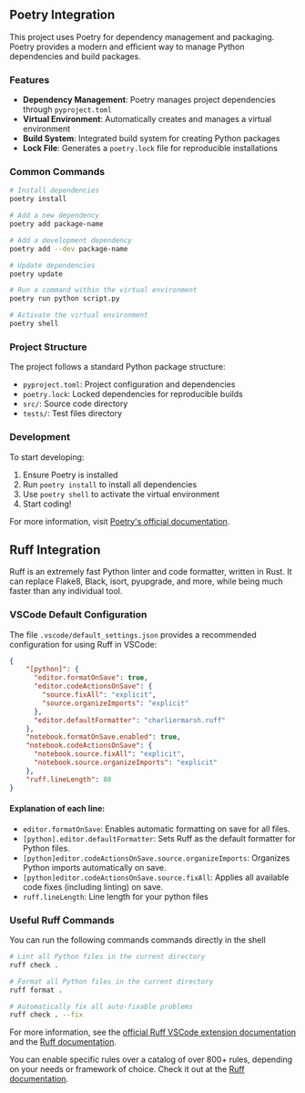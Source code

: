 ## Poetry Integration

This project uses Poetry for dependency management and packaging. Poetry provides a modern and efficient way to manage Python dependencies and build packages.

### Features

- **Dependency Management**: Poetry manages project dependencies through `pyproject.toml`
- **Virtual Environment**: Automatically creates and manages a virtual environment
- **Build System**: Integrated build system for creating Python packages
- **Lock File**: Generates a `poetry.lock` file for reproducible installations

### Common Commands

```bash
# Install dependencies
poetry install

# Add a new dependency
poetry add package-name

# Add a development dependency
poetry add --dev package-name

# Update dependencies
poetry update

# Run a command within the virtual environment
poetry run python script.py

# Activate the virtual environment
poetry shell
```

### Project Structure

The project follows a standard Python package structure:
- `pyproject.toml`: Project configuration and dependencies
- `poetry.lock`: Locked dependencies for reproducible builds
- `src/`: Source code directory
- `tests/`: Test files directory

### Development

To start developing:
1. Ensure Poetry is installed
2. Run `poetry install` to install all dependencies
3. Use `poetry shell` to activate the virtual environment
4. Start coding!

For more information, visit [Poetry's official documentation](https://python-poetry.org/docs/).

## Ruff Integration

Ruff is an extremely fast Python linter and code formatter, written in Rust. It can replace Flake8, Black, isort, pyupgrade, and more, while being much faster than any individual tool.

### VSCode Default Configuration

The file `.vscode/default_settings.json` provides a recommended configuration for using Ruff in VSCode:

```json
{
    "[python]": {
      "editor.formatOnSave": true,
      "editor.codeActionsOnSave": {
        "source.fixAll": "explicit",
        "source.organizeImports": "explicit"
      },
      "editor.defaultFormatter": "charliermarsh.ruff"
    },
    "notebook.formatOnSave.enabled": true,
    "notebook.codeActionsOnSave": {
      "notebook.source.fixAll": "explicit",
      "notebook.source.organizeImports": "explicit"
    },
    "ruff.lineLength": 88
}
```

#### Explanation of each line:
- `editor.formatOnSave`: Enables automatic formatting on save for all files.
- `[python].editor.defaultFormatter`: Sets Ruff as the default formatter for Python files.
- `[python]editor.codeActionsOnSave.source.organizeImports`: Organizes Python imports automatically on save.
- `[python]editor.codeActionsOnSave.source.fixAll`: Applies all available code fixes (including linting) on save.
- `ruff.lineLength`: Line length for your python files

### Useful Ruff Commands

You can run the following commands commands directly in the shell

```bash
# Lint all Python files in the current directory
ruff check .

# Format all Python files in the current directory
ruff format .

# Automatically fix all auto-fixable problems
ruff check . --fix
```

For more information, see the [official Ruff VSCode extension documentation](https://github.com/astral-sh/ruff-vscode) and the [Ruff documentation](https://docs.astral.sh/ruff/). 

You can enable specific rules over a catalog of over 800+ rules, depending on your needs or framework of choice. Check it out at the [Ruff documentation](docs.astral.sh/ruff/rules/). 